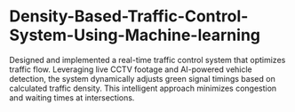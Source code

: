 # Density-Based-Traffic-Control-System-Using-Machine-learning
Designed and implemented a real-time traffic control system that optimizes traffic flow. Leveraging live CCTV footage and AI-powered vehicle detection, the system dynamically adjusts green signal timings based on calculated traffic density. This intelligent approach minimizes congestion and waiting times at intersections.
